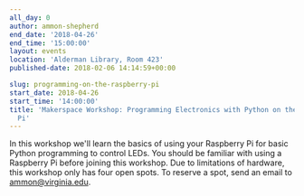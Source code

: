 ```yaml
---
all_day: 0
author: ammon-shepherd
end_date: '2018-04-26'
end_time: '15:00:00'
layout: events
location: 'Alderman Library, Room 423'
published-date: 2018-02-06 14:14:59+00:00

slug: programming-on-the-raspberry-pi
start_date: 2018-04-26
start_time: '14:00:00'
title: 'Makerspace Workshop: Programming Electronics with Python on the Raspberry
  Pi'
---
```


In this workshop we'll learn the basics of using your Raspberry Pi for basic Python programming to control LEDs. You should be familiar with using a Raspberry Pi before joining this workshop. Due to limitations of hardware, this workshop only has four open spots. To reserve a spot, send an email to ammon@virginia.edu.
